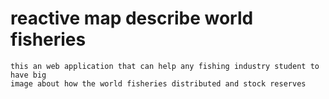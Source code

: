 # reactive map describe world fisheries 
```
this an web application that can help any fishing industry student to have big 
image about how the world fisheries distributed and stock reserves 
```


